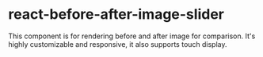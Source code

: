 # react-before-after-image-slider
This component is for rendering before and after image for comparison. It's highly customizable and responsive, it also supports touch display.
